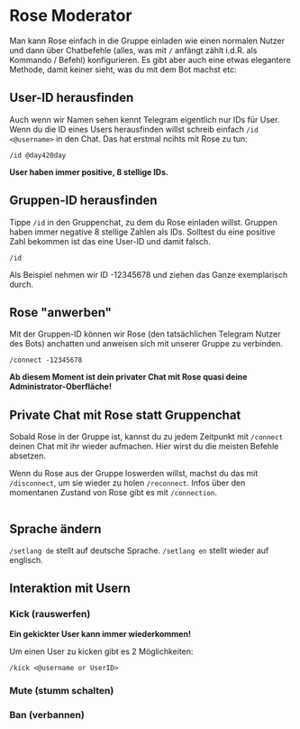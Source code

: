 # Rose Moderator

Man kann Rose einfach in die Gruppe einladen wie einen normalen Nutzer und dann über Chatbefehle (alles, was mit `/` anfängt zählt i.d.R. als Kommando / Befehl) konfigurieren. Es gibt aber auch eine etwas elegantere Methode, damit keiner  sieht, was du mit dem Bot machst etc:

## User-ID herausfinden

Auch wenn wir Namen sehen kennt Telegram eigentlich nur IDs für User. Wenn du die ID eines Users herausfinden willst schreib einfach `/id <@username>` in den Chat. Das hat erstmal ncihts mit Rose zu tun:

```
/id @day420day
```

**User haben immer positive, 8 stellige IDs.**
## Gruppen-ID herausfinden

Tippe `/id` in den Gruppenchat, zu dem du Rose einladen willst. Gruppen haben immer negative 8 stellige Zahlen als IDs. Solltest du eine positive Zahl bekommen ist das eine User-ID und damit falsch.

```
/id

```

Als Beispiel nehmen wir ID -12345678 und ziehen das Ganze exemplarisch durch.

## Rose "anwerben"

Mit der Gruppen-ID können wir Rose (den tatsächlichen Telegram Nutzer des Bots) anchatten und anweisen sich mit unserer Gruppe zu verbinden.

```
/connect -12345678

```

**Ab diesem Moment ist dein privater Chat mit Rose quasi deine Administrator-Oberfläche!**

## Private Chat mit Rose statt Gruppenchat

Sobald Rose in der Gruppe ist, kannst du zu jedem Zeitpunkt mit `/connect` deinen Chat mit ihr wieder aufmachen. Hier wirst du die meisten Befehle absetzen.

Wenn du Rose aus der Gruppe loswerden willst, machst du das mit `/disconnect`, um sie wieder zu holen `/reconnect`. Infos über den momentanen Zustand von Rose gibt es mit `/connection`.


```
```


## Sprache ändern

`/setlang de` stellt auf deutsche Sprache. `/setlang en` stellt wieder auf englisch.

## Interaktion mit Usern

### Kick (rauswerfen)

**Ein gekickter User kann immer wiederkommen!**

Um einen User zu kicken gibt es 2 Möglichkeiten:

```
/kick <@username or UserID>
```
### Mute (stumm schalten)
### Ban (verbannen)

